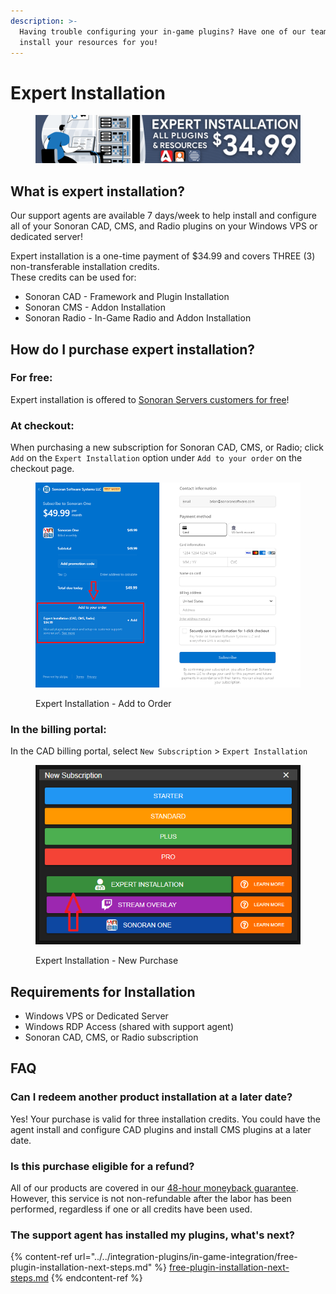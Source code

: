 ```yaml
---
description: >-
  Having trouble configuring your in-game plugins? Have one of our team members
  install your resources for you!
---
```


# Expert Installation

<figure><img src="../../.gitbook/assets/install2.png" alt=""><figcaption></figcaption></figure>

## What is expert installation?

Our support agents are available 7 days/week to help install and configure all of your Sonoran CAD, CMS, and Radio plugins on your Windows VPS or dedicated server!

Expert installation is a one-time payment of $34.99 and covers THREE (3) non-transferable installation credits.\
These credits can be used for:

* Sonoran CAD - Framework and Plugin Installation
* Sonoran CMS - Addon Installation
* Sonoran Radio - In-Game Radio and Addon Installation

## How do I purchase expert installation?

### For free:

Expert installation is offered to [Sonoran Servers customers for free](bundle-discount-sonoran-servers.md)!

### At checkout:

When purchasing a new subscription for Sonoran CAD, CMS, or Radio; click `Add` on the `Expert Installation` option under `Add to your order` on the checkout page.

<figure><img src="../../.gitbook/assets/image (35).png" alt=""><figcaption><p>Expert Installation - Add to Order</p></figcaption></figure>

### In the billing portal:

In the CAD billing portal, select `New Subscription` > `Expert Installation`

<figure><img src="../../.gitbook/assets/image (36).png" alt=""><figcaption><p>Expert Installation - New Purchase</p></figcaption></figure>

## Requirements for Installation

* Windows VPS or Dedicated Server
* Windows RDP Access (shared with support agent)
* Sonoran CAD, CMS, or Radio subscription

## FAQ

### Can I redeem another product installation at a later date?

Yes! Your purchase is valid for three installation credits. You could have the agent install and configure CAD plugins and install CMS plugins at a later date.

### Is this purchase eligible for a refund?

All of our products are covered in our [48-hour moneyback guarantee](https://sonoransoftware.com/assets/files/internal/purchase\_policy.pdf). However, this service is not non-refundable after the labor has been performed, regardless if one or all credits have been used.

### The support agent has installed my plugins, what's next?

{% content-ref url="../../integration-plugins/in-game-integration/free-plugin-installation-next-steps.md" %}
[free-plugin-installation-next-steps.md](../../integration-plugins/in-game-integration/free-plugin-installation-next-steps.md)
{% endcontent-ref %}
